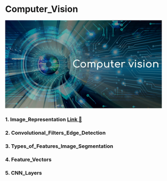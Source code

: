 # Computer_Vision
<img src="Computer_Vision.jpg">

### 1. Image_Representation <a href= ""> Link &#128279;</a>
### 2. Convolutional_Filters_Edge_Detection  <a href= ""></a>
### 3. Types_of_Features_Image_Segmentation  <a href= ""></a>
### 4. Feature_Vectors  <a href= ""></a>
### 5. CNN_Layers  <a href= ""></a>
